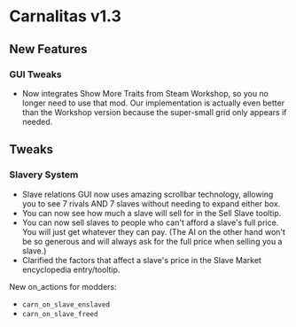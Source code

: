 # Carnalitas v1.3

## New Features

### GUI Tweaks

* Now integrates Show More Traits from Steam Workshop, so you no longer need to use that mod. Our implementation is actually even better than the Workshop version because the super-small grid only appears if needed.

## Tweaks

### Slavery System

* Slave relations GUI now uses amazing scrollbar technology, allowing you to see 7 rivals AND 7 slaves without needing to expand either box.
* You can now see how much a slave will sell for in the Sell Slave tooltip.
* You can now sell slaves to people who can't afford a slave's full price. You will just get whatever they can pay. (The AI on the other hand won't be so generous and will always ask for the full price when selling you a slave.)
* Clarified the factors that affect a slave's price in the Slave Market encyclopedia entry/tooltip.

New on_actions for modders:
* `carn_on_slave_enslaved`
* `carn_on_slave_freed`